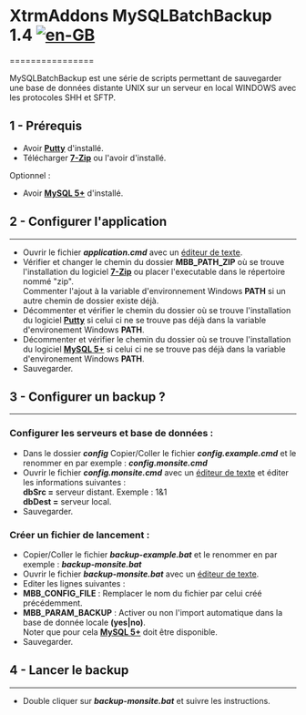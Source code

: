 # XtrmAddons MySQLBatchBackup 1.4 [![en-GB](http://flags.ox3.in/svg/gb.svg)](readme.md)
================

MySQLBatchBackup est une série de scripts permettant de sauvegarder une base de données distante UNIX sur un serveur en local WINDOWS avec les protocoles SHH et SFTP.

1 - Prérequis
-------------

*   Avoir **[Putty](https://www.putty.org)** d'installé.
*   Télécharger **[7-Zip](http://www.7-zip.org/)** ou l'avoir d'installé.

Optionnel :

*   Avoir **[MySQL 5+](https://www.mysql.com)** d'installé.

## 2 - Configurer l'application
----------------------------

*   Ouvrir le fichier **_application.cmd_** avec un [éditeur de texte](https://notepad-plus-plus.org).
*   Vérifier et changer le chemin du dossier **MBB\_PATH\_ZIP** où se trouve l'installation du logiciel **[7-Zip](http://www.7-zip.org/)** ou placer l'executable dans le répertoire nommé "zip".  
    Commenter l'ajout à la variable d'environnement Windows **PATH** si un autre chemin de dossier existe déjà.
*   Décommenter et vérifier le chemin du dossier où se trouve l'installation du logiciel **[Putty](https://www.putty.org)** si celui ci ne se trouve pas déjà dans la variable d'environement Windows **PATH**.
*   Décommenter et vérifier le chemin du dossier où se trouve l'installation du logiciel **[MySQL 5+](https://www.mysql.com)** si celui ci ne se trouve pas déjà dans la variable d'environement Windows **PATH**.
*   Sauvegarder.

## 3 - Configurer un backup ?
--------------------------

### Configurer les serveurs et base de données :

*   Dans le dossier **_config_** Copier/Coller le fichier **_config.example.cmd_** et le renommer en par exemple : **_config.monsite.cmd_**
*   Ouvrir le fichier **_config.monsite.cmd_** avec un [éditeur de texte](https://notepad-plus-plus.org) et éditer les informations suivantes :  
    **dbSrc =** serveur distant. Exemple : 1&1  
    **dbDest =** serveur local.
*   Sauvegarder.

### Créer un fichier de lancement :

*   Copier/Coller le fichier **_backup-example.bat_** et le renommer en par exemple : **_backup-monsite.bat_**
*   Ouvrir le fichier **_backup-monsite.bat_** avec un [éditeur de texte](https://notepad-plus-plus.org).
*   Editer les lignes suivantes :
*   **MBB\_CONFIG\_FILE** : Remplacer le nom du fichier par celui créé précédemment.
*   **MBB\_PARAM\_BACKUP** : Activer ou non l'import automatique dans la base de donnée locale **(yes|no)**.  
    Noter que pour cela **[MySQL 5+](https://www.mysql.com)** doit être disponible.
*   Sauvegarder.

## 4 - Lancer le backup
--------------------

*   Double cliquer sur **_backup-monsite.bat_** et suivre les instructions.